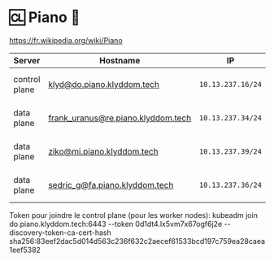 # :cl: Piano :musical_keyboard:

 https://fr.wikipedia.org/wiki/Piano

| Server           | Hostname                             |  IP               | Specs                 |
|------------------|--------------------------------------|-------------------|-----------------------|
| control plane    | klyd@do.piano.klyddom.tech | `10.13.237.16/24` | 64GB Ram,      16cpus |
| data plane       | frank_uranus@re.piano.klyddom.tech | `10.13.237.34/24` | 64GB Ram,      16cpus |
| data plane       | ziko@mi.piano.klyddom.tech | `10.13.237.39/24` | 64GB Ram,       8cpus |
| data plane       | sedric_g@fa.piano.klyddom.tech | `10.13.237.36/24` | 64GB Ram,      16cpus |

Token pour joindre le control plane (pour les worker nodes): 
kubeadm join do.piano.klyddom.tech:6443 --token 0d1dt4.lx5vm7x67ogf6j2e --discovery-token-ca-cert-hash sha256:83eef2dac5d014d563c236f632c2aecef61533bcd197c759ea28caea1eef5382
